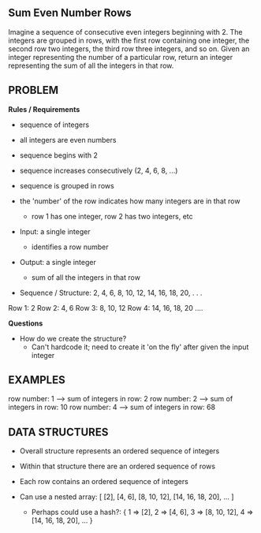## Sum Even Number Rows

Imagine a sequence of consecutive even integers beginning with 2. The integers are grouped in rows, with the first row containing one integer, the second row two integers, the third row three integers, and so on. Given an integer representing the number of a particular row, return an integer representing the sum of all the integers in that row.

## PROBLEM
**Rules / Requirements**
- sequence of integers
- all integers are even numbers
- sequence begins with 2
- sequence increases consecutively (2, 4, 6, 8, ...)
- sequence is grouped in rows
- the 'number' of the row indicates how many integers are in that row
  - row 1 has one integer, row 2 has two integers, etc
- Input: a single integer
  - identifies a row number
- Output: a single integer
  - sum of all the integers in that row

- Sequence / Structure:
2, 4, 6, 8, 10, 12, 14, 16, 18, 20, . . .

Row 1: 2
Row 2: 4, 6
Row 3: 8, 10, 12
Row 4: 14, 16, 18, 20
....

**Questions**
- How do we create the structure?
  - Can't hardcode it; need to create it 'on the fly' after given the input integer

## EXAMPLES
row number: 1 --> sum of integers in row: 2
row number: 2 --> sum of integers in row: 10
row number: 4 --> sum of integers in row: 68

## DATA STRUCTURES
- Overall structure represents an ordered sequence of integers
- Within that structure there are an ordered sequence of rows
- Each row contains an ordered sequence of integers

- Can use a nested array:
[
  [2],
  [4, 6],
  [8, 10, 12],
  [14, 16, 18, 20],
  ...
]

    - Perhaps could use a hash?:
    {
      1 => [2],
      2 => [4, 6],
      3 => [8, 10, 12],
      4 => [14, 16, 18, 20],
      ...
    }
